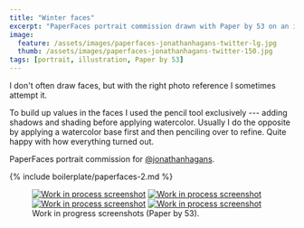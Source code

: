 ```yaml
---
title: "Winter faces"
excerpt: "PaperFaces portrait commission drawn with Paper by 53 on an iPad."
image: 
  feature: /assets/images/paperfaces-jonathanhagans-twitter-lg.jpg
  thumb: /assets/images/paperfaces-jonathanhagans-twitter-150.jpg
tags: [portrait, illustration, Paper by 53]
---
```


I don't often draw faces, but with the right photo reference I sometimes attempt it. 

To build up values in the faces I used the pencil tool exclusively --- adding shadows and shading before applying watercolor. Usually I do the opposite by applying a watercolor base first and then penciling over to refine. Quite happy with how everything turned out.

PaperFaces portrait commission for <a href="http://twitter.com/jonathanhagans">@jonathanhagans</a>.

{% include boilerplate/paperfaces-2.md %}

<figure class="half">
	<a href="{{ site.url }}/assets/images/paperfaces-jonathanhagans-process-1-lg.jpg"><img src="{{ site.url }}/assets/images/paperfaces-jonathanhagans-process-1-600.jpg" alt="Work in process screenshot"></a>
	<a href="{{ site.url }}/assets/images/paperfaces-jonathanhagans-process-2-lg.jpg"><img src="{{ site.url }}/assets/images/paperfaces-jonathanhagans-process-2-600.jpg" alt="Work in process screenshot"></a>
	<a href="{{ site.url }}/assets/images/paperfaces-jonathanhagans-process-3-lg.jpg"><img src="{{ site.url }}/assets/images/paperfaces-jonathanhagans-process-3-600.jpg" alt="Work in process screenshot"></a>
	<a href="{{ site.url }}/assets/images/paperfaces-jonathanhagans-process-4-lg.jpg"><img src="{{ site.url }}/assets/images/paperfaces-jonathanhagans-process-4-600.jpg" alt="Work in process screenshot"></a>
	<figcaption>Work in progress screenshots (Paper by 53).</figcaption>
</figure>